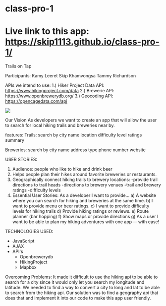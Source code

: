 # class-pro-1
# Live link to this app: https://skip1113.github.io/class-pro-1/
Trails on Tap

Participants:
Kamy Leeret
Skip Khamvongsa
Tammy Richardson

APIs we intend to use:
1.) Hiker Project Data API: https://www.hikingproject.com/data
2.) Brewerie API: https://www.openbrewerydb.org/
3.) Geocoding API: https://opencagedata.com/api

![](https://github.com/skip1113/class-pro-1/blob/master/assets/images/trailsscreenshot.JPG)

Our Vision
As developers we want to create an app that will allow the user to search for local hiking trails and breweries near by. 

features:
Trails:
search by city
name
location
difficulty level
ratings
summary


Breweries:
search by city
name
address
type
phone number
website


USER STORIES:

1) Audience: people who like to hike and drink beer
2) Helps people plan their hikes around favorite breweries or restaurants.
3) Geographically connect hiking trails to brewery locations:
    -provide trail directions to trail heads
    -directions to brewery venues
    -trail and brewery ratings
    -difficulty levels
4) Essential User Stories:  As a developer I want to provide...
    a) A website where you can search for hiking and breweries at the same time.
    b) I want to provide menu or beer ratings.
    c) I want to provide difficulty levels for hiking trails
    d) Provide hiking ratings or reviews.
    e) Route planner (bar hopping)
    f) Show maps or provide directions
    g) As a user I want to be able to plan my hiking adventures with one app -- with ease!

TECHNOLOGIES USED:
* JavaScript
* AJAX
* API's
    * Openbrewerydb
    * HikingProject
    * Mapbox

Overcoming Problems:
It made it difficult to use the hiking api to be able to search for a city since it would only let you search my longitude and latitude. We needed to find a way to convert a city to long and lat to be able to search from the hiking api. Our solution was to find a geography api that does that and implement it into our code to make this app user friendly.
